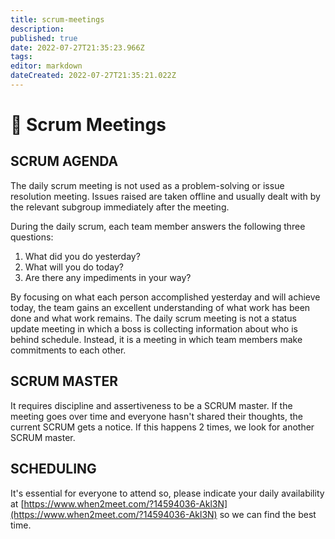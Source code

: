 ```yaml
---
title: scrum-meetings
description: 
published: true
date: 2022-07-27T21:35:23.966Z
tags: 
editor: markdown
dateCreated: 2022-07-27T21:35:21.022Z
---
```


# 📘 Scrum Meetings

## SCRUM AGENDA

The daily scrum meeting is not used as a problem-solving or issue resolution meeting. Issues raised are taken offline and usually dealt with by the relevant subgroup immediately after the meeting.

During the daily scrum, each team member answers the following three questions:

1. What did you do yesterday?
2. What will you do today?
3. Are there any impediments in your way?

By focusing on what each person accomplished yesterday and will achieve today, the team gains an excellent understanding of what work has been done and what work remains. The daily scrum meeting is not a status update meeting in which a boss is collecting information about who is behind schedule. Instead, it is a meeting in which team members make commitments to each other.

## SCRUM MASTER

It requires discipline and assertiveness to be a SCRUM master. If the meeting goes over time and everyone hasn't shared their thoughts, the current SCRUM gets a notice. If this happens 2 times, we look for another SCRUM master.

## SCHEDULING

It's essential for everyone to attend so, please indicate your daily availability at [https://www.when2meet.com/?14594036-Akl3N](https://www.when2meet.com/?14594036-Akl3N) so we can find the best time.
